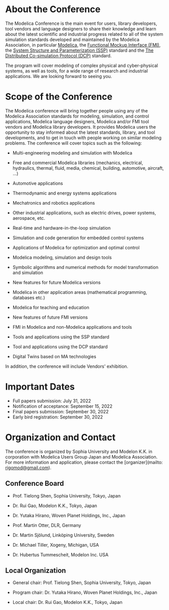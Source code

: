 # About the Conference

The Modelica Conference is the main event for users, library developers, tool vendors and language designers to share their knowledge and learn about the latest scientific and industrial progress related to all of the system simulation standards developed and maintained by the Modelica Association, in particular [Modelica](https://www.modelica.org/), the [Functional Mockup Interface (FMI)](http://www.fmi-standard.org/), the [System Structure and Parameterization (SSP)](https://ssp-standard.org/) standard and the [The Distributed Co-simulation Protocol (DCP)](https://dcp-standard.org/) standard.

The program will cover modeling of complex physical and cyber-physical systems, as well as tools, for a wide range of research and industrial applications.
We are looking forward to seeing you.

# Scope of the Conference

The Modelica conference will bring together people using any of the Modelica Association standards for modeling, simulation, and control applications, Modelica language designers, Modelica and/or FMI tool vendors and Modelica library developers. It provides Modelica users the opportunity to stay informed about the latest standards, library, and tool developments, and to get in touch with people working on similar modeling problems. The conference will cover topics such as the following:

*  Multi-engineering modeling and simulation with Modelica

*  Free and commercial Modelica libraries (mechanics, electrical, hydraulics, thermal, fluid, media, chemical, building, automotive, aircraft, ...)

*  Automotive applications

*  Thermodynamic and energy systems applications

*  Mechatronics and robotics applications

*  Other industrial applications, such as electric drives, power systems, aerospace, etc.

*  Real-time and hardware-in-the-loop simulation

*  Simulation and code generation for embedded control systems

*  Applications of Modelica for optimization and optimal control

*  Modelica modeling, simulation and design tools

*  Symbolic algorithms and numerical methods for model transformation and simulation

*  New features for future Modelica versions

*  Modelica in other application areas (mathematical programming, databases etc.)

*  Modelica for teaching and education

*  New features of future FMI versions

*  FMI in Modelica and non-Modelica applications and tools

*  Tools and applications using the SSP standard

*  Tool and applications using the DCP standard

*  Digital Twins based on MA technologies

In addition, the conference will include Vendors' exhibition.

# Important Dates

*  Full papers submission: 		  July 31, 2022
*  Notification of acceptance: 	September 15, 2022
*  Final papers submission: 	  September 30, 2022
*  Early bird registration: 		September 30, 2022

# Organization and Contact

The conference is organized by Sophia University and Modelon K.K. in corporation with Modelica Users Group Japan and Modelica Association.
For more information and application, please contact the [organizer](mailto: rigomod@gmail.com).

## Conference Board

*  Prof. Tielong Shen, Sophia University, Tokyo, Japan

*  Dr. Rui Gao, Modelon K.K., Tokyo, Japan

*  Dr. Yutaka Hirano, Woven Planet Holdings, Inc., Japan

*  Prof. Martin Otter, DLR, Germany

*  Dr. Martin Sjölund, Linköping University, Sweden

*  Dr. Michael Tiller, Xogeny, Michigan, USA

*  Dr. Hubertus Tummescheit, Modelon Inc. USA

## Local Organization

*  General chair: Prof. Tielong Shen, Sophia University, Tokyo, Japan

*  Program chair: Dr. Yutaka Hirano, Woven Planet Holdings, Inc., Japan

*  Local chair:   Dr. Rui Gao, Modelon K.K., Tokyo, Japan
